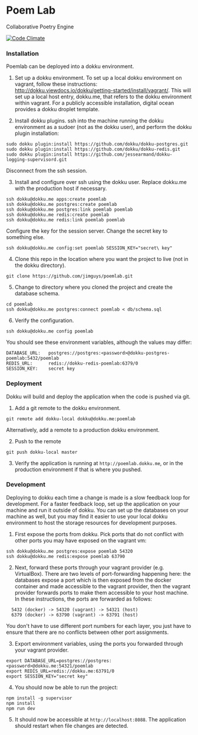 Poem Lab
========
Collaborative Poetry Engine

[![Code Climate](https://codeclimate.com/github/jimguys/poemlab.png)](https://codeclimate.com/github/jimguys/poemlab)

### Installation

Poemlab can be deployed into a dokku environment.

1. Set up a dokku environment. To set up a local dokku environment on vagrant, follow these instructions: http://dokku.viewdocs.io/dokku/getting-started/install/vagrant/. This will set up a local host entry, dokku.me, that refers to the dokku environment within vagrant. For a publicly accessible installation, digital ocean provides a dokku droplet template.

2. Install dokku plugins. ssh into the machine running the dokku environment as a sudoer (not as the dokku user), and perform the dokku plugin installation:

  ```
  sudo dokku plugin:install https://github.com/dokku/dokku-postgres.git
  sudo dokku plugin:install https://github.com/dokku/dokku-redis.git
  sudo dokku plugin:install https://github.com/jessearmand/dokku-logging-supervisord.git
  ```
  Disconnect from the ssh session.

3. Install and configure over ssh using the dokku user. Replace dokku.me with the production host if necessary.
  ```
  ssh dokku@dokku.me apps:create poemlab
  ssh dokku@dokku.me postgres:create poemlab
  ssh dokku@dokku.me postgres:link poemlab poemlab
  ssh dokku@dokku.me redis:create poemlab
  ssh dokku@dokku.me redis:link poemlab poemlab
  ```
  Configure the key for the session server. Change the secret key to something else.
  ```
  ssh dokku@dokku.me config:set poemlab SESSION_KEY="secret\ key"
  ```

4. Clone this repo in the location where you want the project to live (not in the dokku directory).
  ```
  git clone https://github.com/jimguys/poemlab.git
  ```

5. Change to directory where you cloned the project and create the database schema.
  ```
  cd poemlab
  ssh dokku@dokku.me postgres:connect poemlab < db/schema.sql
  ```

6. Verify the configuration.
  ```
  ssh dokku@dokku.me config poemlab
  ```
  You should see these environment variables, although the values may differ:
  ```
  DATABASE_URL:   postgres://postgres:<password>@dokku-postgres-poemlab:5432/poemlab
  REDIS_URL:      redis://dokku-redis-poemlab:6379/0
  SESSION_KEY:    secret key
  ```

### Deployment
Dokku will build and deploy the application when the code is pushed via git.

1. Add a git remote to the dokku environment.
  ```
  git remote add dokku-local dokku@dokku.me:poemlab
  ```
  Alternatively, add a remote to a production dokku environment.

2. Push to the remote
  ```
  git push dokku-local master
  ```

3. Verify the application is running at ```http://poemlab.dokku.me```, or in the production environment if that is where you pushed.

### Development
Deploying to dokku each time a change is made is a slow feedback loop for development. For a faster feedback loop, set up the application on your machine and run it outside of dokku. You can set up the databases on your machine as well, but you may find it easier to use your local dokku environment to host the storage resources for development purposes.

  1. First expose the ports from dokku. Pick ports that do not conflict with other ports you may have exposed on the vagrant vm:
  ```
  ssh dokku@dokku.me postgres:expose poemlab 54320
  ssh dokku@dokku.me redis:expose poemlab 63790
  ```

  2. Next, forward these ports through your vagrant provider (e.g. VirtualBox). There are two levels of port-forwarding happening here: the databases expose a port which is then exposed from the docker container and made accessible to the vagrant provider, then the vagrant provider forwards ports to make them accessible to your host machine. In these instructions, the ports are forwarded as follows:
  ```
    5432 (docker) -> 54320 (vagrant) -> 54321 (host)
    6379 (docker) -> 63790 (vagrant) -> 63791 (host)
  ```
  You don't have to use different port numbers for each layer, you just have to ensure that there are no conflicts between other port assignments.

  3. Export environment variables, using the ports you forwarded through your vagrant provider.
  ```
  export DATABASE_URL=postgres://postgres:<password>@dokku.me:54321/poemlab
  export REDIS_URL=redis://dokku.me:63791/0
  export SESSION_KEY="secret key"
  ```  

  4. You should now be able to run the project:
  ```
  npm install -g supervisor
  npm install
  npm run dev
  ```

  5. It should now be accessible at ```http://localhost:8088```. The application should restart when file changes are detected.
